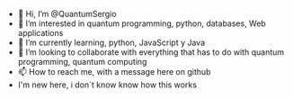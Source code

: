 - 👋 Hi, I’m @QuantumSergio
- 👀 I’m interested in quantum programming, python, databases, Web applications
- 🌱 I’m currently learning, python, JavaScript y Java
- 💞️ I’m looking to collaborate with everything that has to do with quantum programming, quantum computing
- 📫 How to reach me, with a message here on github
- I'm new here, i don´t know know how this works
<!---
QuantumSergio/QuantumSergio is a ✨ special ✨ repository because its `README.md` (this file) appears on your GitHub profile.
You can click the Preview link to take a look at your changes.
--->
